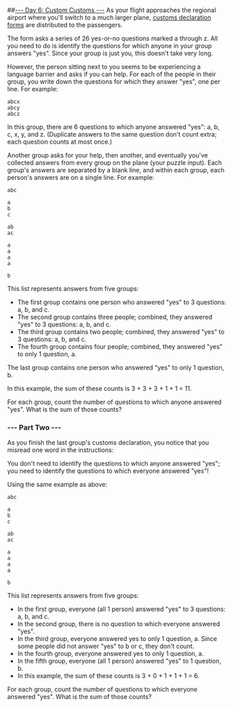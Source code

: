 ##[--- Day 6: Custom Customs ---](https://adventofcode.com/2020/day/6)
As your flight approaches the regional airport where you'll switch to a much larger plane, [customs declaration forms](https://en.wikipedia.org/wiki/Customs_declaration) are distributed to the passengers.

The form asks a series of 26 yes-or-no questions marked a through z. All you need to do is identify the questions for which anyone in your group answers "yes". Since your group is just you, this doesn't take very long.

However, the person sitting next to you seems to be experiencing a language barrier and asks if you can help. For each of the people in their group, you write down the questions for which they answer "yes", one per line. For example:
```
abcx
abcy
abcz
```

In this group, there are 6 questions to which anyone answered "yes": a, b, c, x, y, and z. (Duplicate answers to the same question don't count extra; each question counts at most once.)

Another group asks for your help, then another, and eventually you've collected answers from every group on the plane (your puzzle input). Each group's answers are separated by a blank line, and within each group, each person's answers are on a single line. For example:

```
abc

a
b
c

ab
ac

a
a
a
a

b
```

This list represents answers from five groups:

 + The first group contains one person who answered "yes" to 3 questions: a, b, and c.
 + The second group contains three people; combined, they answered "yes" to 3 questions: a, b, and c.
 + The third group contains two people; combined, they answered "yes" to 3 questions: a, b, and c.
 + The fourth group contains four people; combined, they answered "yes" to only 1 question, a.

The last group contains one person who answered "yes" to only 1 question, b.

In this example, the sum of these counts is 3 + 3 + 3 + 1 + 1 = 11.

For each group, count the number of questions to which anyone answered "yes". What is the sum of those counts?

### --- Part Two ---
As you finish the last group's customs declaration, you notice that you misread one word in the instructions:

You don't need to identify the questions to which anyone answered "yes"; you need to identify the questions to which everyone answered "yes"!

Using the same example as above:

```
abc

a
b
c

ab
ac

a
a
a
a

b
```
This list represents answers from five groups:

 + In the first group, everyone (all 1 person) answered "yes" to 3 questions: a, b, and c.
 + In the second group, there is no question to which everyone answered "yes".
 + In the third group, everyone answered yes to only 1 question, a. Since some people did not answer "yes" to b or c, they don't count.
 + In the fourth group, everyone answered yes to only 1 question, a.
 + In the fifth group, everyone (all 1 person) answered "yes" to 1 question, b.
 + In this example, the sum of these counts is 3 + 0 + 1 + 1 + 1 = 6.

For each group, count the number of questions to which everyone answered "yes". What is the sum of those counts?